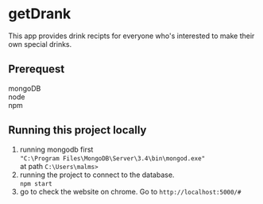 # getDrank
This app provides drink recipts for everyone who's interested to make their own special drinks.

## Prerequest
mongoDB   
node   
npm    

## Running this project locally
1. running mongodb first      
```"C:\Program Files\MongoDB\Server\3.4\bin\mongod.exe"```     
at path `C:\Users\malms>`      
2. running the project to connect to the database.     
```npm start```  
3. go to check the website on chrome.
Go to `http://localhost:5000/#`